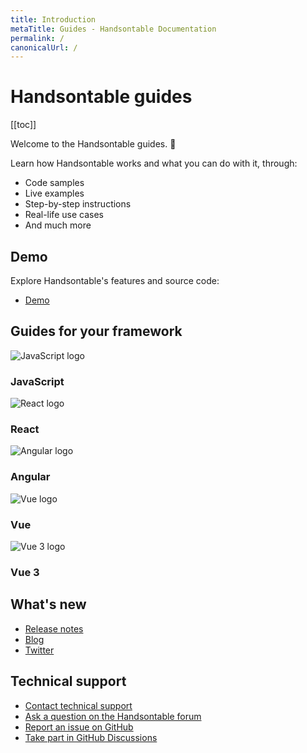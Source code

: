 ```yaml
---
title: Introduction
metaTitle: Guides - Handsontable Documentation
permalink: /
canonicalUrl: /
---
```


# Handsontable guides

[[toc]]

Welcome to the Handsontable guides. 👋

Learn how Handsontable works and what you can do with it, through:
- Code samples
- Live examples
- Step-by-step instructions
- Real-life use cases
- And much more

## Demo

Explore Handsontable's features and source code:

- [Demo](@/guides/getting-started/demo.md)

## Guides for your framework

<div class="row-items-container">
  <Link href="/docs/{docsVersion}/binding-to-data/" hide-latest-version class="row-item">
    <img class="integration-framework-logo" src="/docs/{docsVersion}/img/pages/introduction/javascript.svg" alt="JavaScript logo" />
      <h3>JavaScript</h3>
  </Link>
  <Link href="/docs/{docsVersion}/react-simple-example/" hide-latest-version class="row-item">
    <img class="integration-framework-logo" src="/docs/{docsVersion}/img/pages/introduction/react.svg" alt="React logo" />
      <h3>React</h3>
  </Link>
  <Link href="/docs/{docsVersion}/angular-simple-example/" hide-latest-version class="row-item">
    <img class="integration-framework-logo" src="/docs/{docsVersion}/img/pages/introduction/angular.svg" alt="Angular logo" />
      <h3>Angular</h3>
  </Link>
  <Link href="/docs/{docsVersion}/vue-simple-example/" hide-latest-version class="row-item">
    <img class="integration-framework-logo" src="/docs/{docsVersion}/img/pages/introduction/vue.svg" alt="Vue logo" />
      <h3>Vue</h3>
  </Link>
  <Link href="/docs/{docsVersion}/vue3-simple-example/" hide-latest-version class="row-item">
    <img class="integration-framework-logo" src="/docs/{docsVersion}/img/pages/introduction/vue.svg" alt="Vue 3 logo" />
      <h3>Vue 3</h3>
  </Link>
</div>

## What's new

- [Release notes](@/guides/upgrade-and-migration/release-notes.md)
- [Blog](https://handsontable.com/blog)
- [Twitter](https://twitter.com/handsontable)

## Technical support

- [Contact technical support](https://handsontable.com/contact?category=technical_support)
- [Ask a question on the Handsontable forum](https://forum.handsontable.com)
- [Report an issue on GitHub](https://github.com/handsontable/handsontable/issues)
- [Take part in GitHub Discussions](https://github.com/handsontable/handsontable/discussions)
